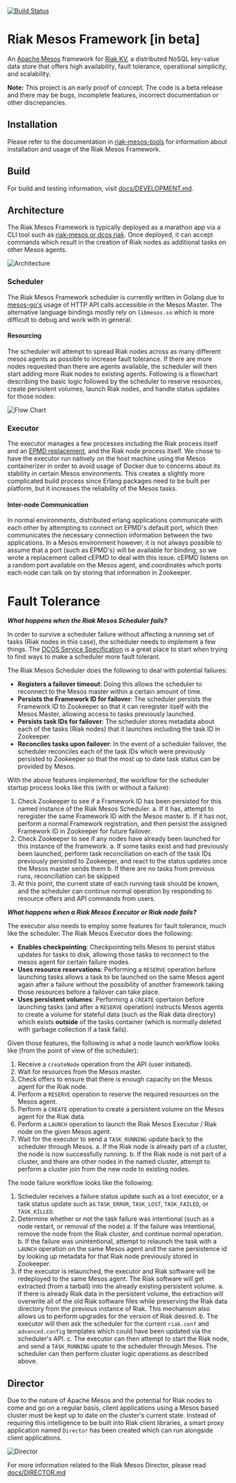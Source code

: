 [![Build Status](https://travis-ci.org/basho-labs/riak-mesos.svg?branch=master)](https://travis-ci.org/basho-labs/riak-mesos)

# Riak Mesos Framework [in beta]

An [Apache Mesos](http://mesos.apache.org/) framework for [Riak KV](http://basho.com/products/riak-kv/), a distributed NoSQL key-value data store that offers high availability, fault tolerance, operational simplicity, and scalability.

**Note:** This project is an early proof of concept. The code is a beta release and there may be bugs, incomplete features, incorrect documentation or other discrepancies.

## Installation

Please refer to the documentation in [riak-mesos-tools](https://github.com/basho-labs/riak-mesos-tools) for information about installation and usage of the Riak Mesos Framework.

## Build

For build and testing information, visit [docs/DEVELOPMENT.md](docs/DEVELOPMENT.md).

## Architecture

The Riak Mesos Framework is typically deployed as a marathon app via a CLI tool such as [riak-mesos or dcos riak](https://github.com/basho-labs/riak-mesos-tools). Once deployed, it can accept commands which result in the creation of Riak nodes as additional tasks on other Mesos agents.

![Architecture](docs/riak-mesos-framework-architecture.png)

### Scheduler

The Riak Mesos Framework scheduler is currently written in Golang due to [mesos-go's](https://github.com/mesos/mesos-go) usage of HTTP API calls accessible in the Mesos Master. The alternative language bindings mostly rely on `libmesos.so` which is more difficult to debug and work with in general.

#### Resourcing

The scheduler will attempt to spread Riak nodes across as many different mesos agents as possible to increase fault tolerance. If there are more nodes requested than there are agents available, the scheduler will then start adding more Riak nodes to existing agents. Following is a flowchart describing the basic logic followed by the scheduler to reserve resources, create persistent volumes, launch Riak nodes, and handle status updates for those nodes:

![Flow Chart](https://raw.githubusercontent.com/basho-labs/riak-mesos/master/docs/riak-mesos-scheduler-flow.jpg)

### Executor

The executor manages a few processes including the Riak process itself and an [EPMD replacement](https://github.com/basho-labs/riak-mesos/tree/master/cepmd), and the Riak node process itself. We chose to have the executor run natively on the host machine using the Mesos containerizer in order to avoid usage of Docker due to concerns about its stability in certain Mesos environments. This creates a slightly more complicated build process since Erlang packages need to be built per platform, but it increases the reliability of the Mesos tasks.

#### Inter-node Communication

In normal environments, distributed erlang applications communicate with each other by attempting to connect on EPMD's default port, which then communicates the necessary connection information between the two applications. In a Mesos environment however, it is not always possible to assume that a port (such as EPMD's) will be available for binding, so we wrote a replacement called cEPMD to deal with this issue. cEPMD listens on a random port available on the Mesos agent, and coordinates which ports each node can talk on by storing that information in Zookeeper.

# Fault Tolerance #

***What happens when the Riak Mesos Scheduler fails?***

In order to survive a scheduler failure without affecting a running set of tasks (Riak nodes in this case), the scheduler needs to implement a few things. The [DCOS Service Specification](https://docs.google.com/document/d/1kv_t6-3SEO1CFxu99G42aWMZ2pW0SnyMH-4sTqFgg4Y) is a great place to start when trying to find ways to make a scheduler more fault tolerant.

The Riak Mesos Scheduler does the following to deal with potential failures:

* **Registers a failover timeout**: Doing this allows the scheduler to reconnect to the Mesos master within a certain amount of time.
* **Persists the Framework ID for failover**: The scheduler persists the Framework ID to Zookeeper so that it can reregister itself with the Mesos Master, allowing access to tasks previously launched.
* **Persists task IDs for failover**: The scheduler stores metadata about each of the tasks (Riak nodes) that it launches including the task ID in Zookeeper.
* **Reconciles tasks upon failover**: In the event of a scheduler failover, the scheduler reconciles each of the task IDs which were previously persisted to Zookeeper so that the most up to date task status can be provided by Mesos.

With the above features implemented, the workflow for the scheduler startup process looks like this (with or without a failure):

1. Check Zookeeper to see if a Framework ID has been persisted for this named instance of the Riak Mesos Scheduler.
	a. If it has, attempt to reregister the same Framework ID with the Mesos master
	b. If it has not, perform a normal Framework registration, and then persist the assigned Framework ID in Zookeeper for future failover.
2. Check Zookeeper to see if any nodes have already been launched for this instance of the framework.
	a. If some tasks exist and had previously been launched, perform task reconciliation on each of the task IDs previously persisted to Zookeeper, and react to the status updates once the Mesos master sends them
	b. If there are no tasks from previous runs, reconciliation can be skipped
3. At this point, the current state of each running task should be known, and the scheduler can continue normal operation by responding to resource offers and API commands from users.

***What happens when a Riak Mesos Executor or Riak node fails?***

The executor also needs to employ some features for fault tolerance, much like the scheduler. The Riak Mesos Executor does the following:

* **Enables checkpointing**: Checkpointing tells Mesos to persist status updates for tasks to disk, allowing those tasks to reconnect to the mesos agent for certain failure modes.
* **Uses resource reservations**: Performing a `RESERVE` operation before launching tasks allows a task to be launched on the same Mesos agent again after a failure without the possibility of another framework taking those resources before a failover can take place.
* **Uses persistent volumes**: Performing a `CREATE` opertaion before launching tasks (and after a `RESERVE` operation) instructs Mesos agents to create a volume for stateful data (such as the Riak data directory) which exists **outside** of the tasks container (which is normally deleted with garbage collection if a task fails).

Given those features, the following is what a node launch workflow looks like (from the point of view of the scheduler):

1. Receive a `createNode` operation from the API (user initiated).
2. Wait for resources from the Mesos master.
3. Check offers to ensure that there is enough capacity on the Mesos agent for the Riak node.
4. Perform a `RESERVE` operation to reserve the required resources on the Mesos agent.
5. Perform a `CREATE` operation to create a persistent volume on the Mesos agent for the Riak data.
6. Perform a `LAUNCH` operation to launch the Riak Mesos Executor / Riak node on the given Mesos agent.
7. Wait for the executor to send a `TASK_RUNNING` update back to the scheduler through Mesos.
	a. If the Riak node is already part of a cluster, the node is now successfully running.
	b. If the Riak node is not part of a cluster, and there are other nodes in the named cluster, attempt to perform a cluster join from the new node to existing nodes.

The node failure workflow looks like the following:

1. Scheduler receives a failure status update such as a lost executor, or a task status update such as `TASK_ERROR`, `TASK_LOST`, `TASK_FAILED`, or `TASK_KILLED`. 
2. Determine whether or not the task failure was intentional (such as a node restart, or removal of the node)
	a. If the failure was intentional, remove the node from the Riak cluster, and continue normal operation.
	b. If the failure was unintentional, attempt to relaunch the task with a `LAUNCH` operation on the same Mesos agent and the same persistence id by looking up metadata for that Riak node previously stored in Zookeeper.
3. If the executor is relaunched, the executor and Riak software will be redeployed to the same Mesos agent. The Riak software will get extracted (from a tarball) into the already existing persistent volume.
	    a. If there is already Riak data in the persistent volume, the extraction will overwrite all of the old Riak software files while preserving the Riak data directory from the previous instance of Riak. This mechanism also allows us to perform upgrades for the version of Riak desired.
	    b. The executor will then ask the scheduler for the current `riak.conf` and `advanced.config` templates which could have been updated via the scheduler's API.
	    c. The executor can then attempt to start the Riak node, and send a `TASK_RUNNING` upate to the scheduler through Mesos. The scheduler can then perform cluster logic operations as described above.

## Director ##

Due to the nature of Apache Mesos and the potential for Riak nodes to come and go on a regular basis, client applications using a Mesos based cluster must be kept up to date on the cluster's current state. Instead of requiring this intelligence to be built into Riak client libraries, a smart proxy application named `Director` has been created which can run alongside client applications.

![Director](docs/riak-mesos-director-architecture.png)

For more information related to the Riak Mesos Director, please read [docs/DIRECTOR.md](docs/DIRECTOR.md)
